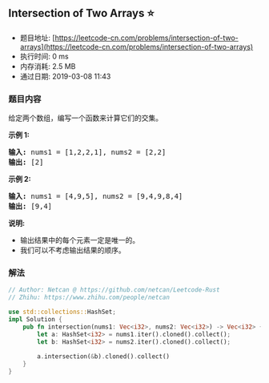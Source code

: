 ## Intersection of Two Arrays :star:
- 题目地址: [https://leetcode-cn.com/problems/intersection-of-two-arrays](https://leetcode-cn.com/problems/intersection-of-two-arrays)
- 执行时间: 0 ms 
- 内存消耗: 2.5 MB
- 通过日期: 2019-03-08 11:43

### 题目内容
<p>给定两个数组，编写一个函数来计算它们的交集。</p>

<p><strong>示例 1:</strong></p>

<pre><strong>输入: </strong>nums1 = [1,2,2,1], nums2 = [2,2]
<strong>输出: </strong>[2]
</pre>

<p><strong>示例 2:</strong></p>

<pre><strong>输入: </strong>nums1 = [4,9,5], nums2 = [9,4,9,8,4]
<strong>输出: </strong>[9,4]</pre>

<p><strong>说明:</strong></p>

<ul>
	<li>输出结果中的每个元素一定是唯一的。</li>
	<li>我们可以不考虑输出结果的顺序。</li>
</ul>


### 解法
```rust
// Author: Netcan @ https://github.com/netcan/Leetcode-Rust
// Zhihu: https://www.zhihu.com/people/netcan

use std::collections::HashSet;
impl Solution {
    pub fn intersection(nums1: Vec<i32>, nums2: Vec<i32>) -> Vec<i32> {
        let a: HashSet<i32> = nums1.iter().cloned().collect();
        let b: HashSet<i32> = nums2.iter().cloned().collect();
        
        a.intersection(&b).cloned().collect()
    }
}

```

